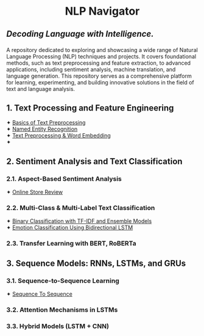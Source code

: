 # <p align="center">NLP Navigator</p>
## <i>Decoding Language with Intelligence.</i></p>


A repository dedicated to exploring and showcasing a wide range of Natural Language Processing (NLP) techniques and 
projects. It covers foundational methods, such as text preprocessing and feature extraction, to advanced applications, 
including sentiment analysis, machine translation, and language generation. This repository serves as a comprehensive 
platform for learning, experimenting, and building innovative solutions in the field of text and language analysis.

## 1. Text Processing and Feature Engineering
✦ [Basics of Text Preprocessing](a.%20Jupyter%20Notebooks/Basics%20of%20Text%20Preprocessing.ipynb)<br />
✦ [Named Entity Recognition](a.%20Jupyter%20Notebooks/Named%20Entity%20Recognition.ipynb)<br />
✦ [Text Preprocessing & Word Embedding](a.%20Jupyter%20Notebooks/Text%20Preprocessing%20&%20Word%20Embeddings.ipynb)<br />
✦ []()<br />

## 2. Sentiment Analysis and Text Classification  
### 2.1. Aspect-Based Sentiment Analysis
✦ [Online Store Review](a.%20Jupyter%20Notebooks/Online%20Store%20Reviews.ipynb)<br />

### 2.2. Multi-Class & Multi-Label Text Classification  
✦ [Binary Classification with TF-IDF and Ensemble Models](a.%20Jupyter%20Notebooks/Binary%20Classification%20with%20TF-IDF%20and%20Ensemble%20Models.ipynb)<br />
✦ [Emotion Classification Using Bidirectional LSTM](a.%20Jupyter%20Notebooks/Emotion%20Classification%20Using%20Bidirectional%20LSTM.ipynb)<br />

### 2.3. Transfer Learning with BERT, RoBERTa  


## 3. Sequence Models: RNNs, LSTMs, and GRUs  
### 3.1. Sequence-to-Sequence Learning  
✦ [Sequence To Sequence](a.%20Jupyter%20Notebooks/Sequence%20to%20sequence.ipynb)<br />

### 3.2. Attention Mechanisms in LSTMs  
### 3.3. Hybrid Models (LSTM + CNN)  
